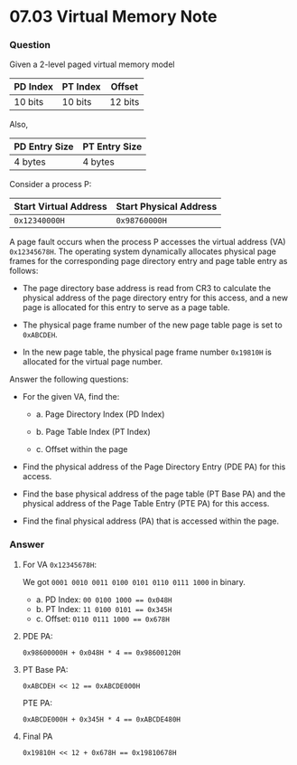 # 07.03 Virtual Memory Note

### Question

Given a 2-level paged virtual memory model

| PD Index | PT Index | Offset  |
| -------- | -------- | ------- |
| 10 bits  | 10 bits  | 12 bits |

Also,

| PD Entry Size | PT Entry Size |
| ------------- | ------------- |
| 4 bytes       | 4 bytes       |

Consider a process P:

| Start Virtual Address | Start Physical Address |
| --------------------- | ---------------------- |
| `0x12340000H`         | `0x98760000H`          |

A page fault occurs when the process P accesses the virtual address (VA) `0x12345678H`. The operating system dynamically allocates physical page frames for the corresponding page directory entry and page table entry as follows:

- The page directory base address is read from CR3 to calculate the physical address of the page directory entry for this access, and a new page is allocated for this entry to serve as a page table.

- The physical page frame number of the new page table page is set to `0xABCDEH`.

- In the new page table, the physical page frame number `0x19810H` is allocated for the virtual page number.

Answer the following questions:

- For the given VA, find the:

  - a. Page Directory Index (PD Index)

  - b. Page Table Index (PT Index)

  - c. Offset within the page

- Find the physical address of the Page Directory Entry (PDE PA) for this access.

- Find the base physical address of the page table (PT Base PA) and the physical address of the Page Table Entry (PTE PA) for this access.

- Find the final physical address (PA) that is accessed within the page.

### Answer

1. For VA `0x12345678H`:

   We got `0001 0010 0011 0100 0101 0110 0111 1000` in binary.

   - a. PD Index: `00 0100 1000 == 0x048H`
   - b. PT Index: `11 0100 0101 == 0x345H`
   - c. Offset: `0110 0111 1000 == 0x678H`

2. PDE PA:

   `0x98600000H + 0x048H * 4 == 0x98600120H`

3. PT Base PA:

   `0xABCDEH << 12 == 0xABCDE000H`

   PTE PA:

   `0xABCDE000H + 0x345H * 4 == 0xABCDE480H`

4. Final PA

   `0x19810H << 12 + 0x678H == 0x19810678H`
